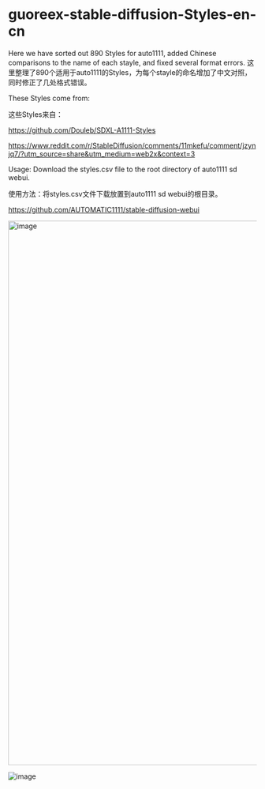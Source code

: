 # guoreex-stable-diffusion-Styles-en-cn
Here we have sorted out 890 Styles for auto1111, added Chinese comparisons to the name of each stayle, and fixed several format errors.
这里整理了890个适用于auto1111的Styles，为每个stayle的命名增加了中文对照，同时修正了几处格式错误。

These Styles come from:

这些Styles来自：

https://github.com/Douleb/SDXL-A1111-Styles

https://www.reddit.com/r/StableDiffusion/comments/11mkefu/comment/jzynjq7/?utm_source=share&utm_medium=web2x&context=3

Usage: Download the styles.csv file to the root directory of auto1111 sd webui.

使用方法：将styles.csv文件下载放置到auto1111 sd webui的根目录。

https://github.com/AUTOMATIC1111/stable-diffusion-webui

<img width="1103" alt="image" src="https://github.com/guoreex/guoreex-stable-diffusion-Styles-en-cn/assets/125869801/27321906-4e74-40d4-8834-547eef588d9b">


![image](https://github.com/guoreex/guoreex-stable-diffusion-Styles-en-cn/assets/125869801/7de32f27-0048-4acd-b87a-528028fe9b47)
